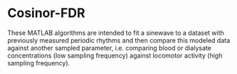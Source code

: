 Cosinor-FDR
===========
These MATLAB algorithms are intended to fit a sinewave to a dataset with previously measured periodic rhythms and then compare this modeled data against another sampled parameter, i.e. comparing blood or dialysate concentrations (low sampling frequency) against locomotor activity (high sampling frequency).
